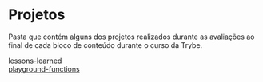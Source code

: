 # Projetos
Pasta que contém alguns dos projetos realizados durante as avaliações ao final de cada bloco de conteúdo durante o curso da Trybe.

[lessons-learned](lessons-learned/)
<br>
[playground-functions](playground-functions/)
